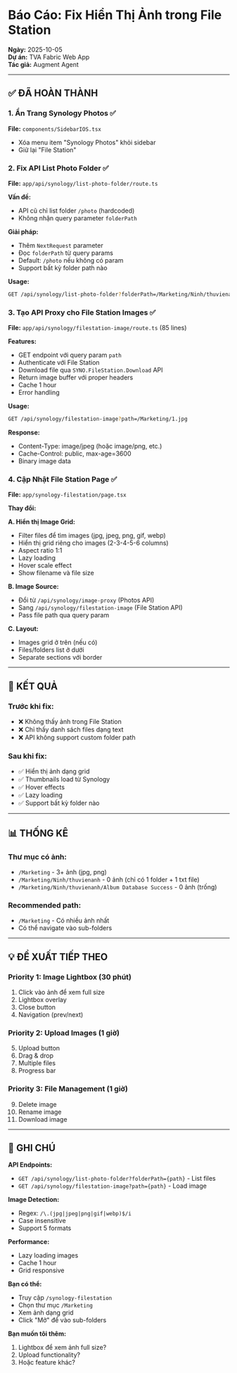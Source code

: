 # Báo Cáo: Fix Hiển Thị Ảnh trong File Station

**Ngày:** 2025-10-05  
**Dự án:** TVA Fabric Web App  
**Tác giả:** Augment Agent

---

## ✅ **ĐÃ HOÀN THÀNH**

### **1. Ẩn Trang Synology Photos** ✅
**File:** `components/SidebarIOS.tsx`
- Xóa menu item "Synology Photos" khỏi sidebar
- Giữ lại "File Station"

### **2. Fix API List Photo Folder** ✅
**File:** `app/api/synology/list-photo-folder/route.ts`

**Vấn đề:**
- API cũ chỉ list folder `/photo` (hardcoded)
- Không nhận query parameter `folderPath`

**Giải pháp:**
- Thêm `NextRequest` parameter
- Đọc `folderPath` từ query params
- Default: `/photo` nếu không có param
- Support bất kỳ folder path nào

**Usage:**
```bash
GET /api/synology/list-photo-folder?folderPath=/Marketing/Ninh/thuvienanh
```

### **3. Tạo API Proxy cho File Station Images** ✅
**File:** `app/api/synology/filestation-image/route.ts` (85 lines)

**Features:**
- GET endpoint với query param `path`
- Authenticate với File Station
- Download file qua `SYNO.FileStation.Download` API
- Return image buffer với proper headers
- Cache 1 hour
- Error handling

**Usage:**
```bash
GET /api/synology/filestation-image?path=/Marketing/1.jpg
```

**Response:**
- Content-Type: image/jpeg (hoặc image/png, etc.)
- Cache-Control: public, max-age=3600
- Binary image data

### **4. Cập Nhật File Station Page** ✅
**File:** `app/synology-filestation/page.tsx`

**Thay đổi:**

**A. Hiển thị Image Grid:**
- Filter files để tìm images (jpg, jpeg, png, gif, webp)
- Hiển thị grid riêng cho images (2-3-4-5-6 columns)
- Aspect ratio 1:1
- Lazy loading
- Hover scale effect
- Show filename và file size

**B. Image Source:**
- Đổi từ `/api/synology/image-proxy` (Photos API)
- Sang `/api/synology/filestation-image` (File Station API)
- Pass file path qua query param

**C. Layout:**
- Images grid ở trên (nếu có)
- Files/folders list ở dưới
- Separate sections với border

---

## 🎯 **KẾT QUẢ**

### **Trước khi fix:**
- ❌ Không thấy ảnh trong File Station
- ❌ Chỉ thấy danh sách files dạng text
- ❌ API không support custom folder path

### **Sau khi fix:**
- ✅ Hiển thị ảnh dạng grid
- ✅ Thumbnails load từ Synology
- ✅ Hover effects
- ✅ Lazy loading
- ✅ Support bất kỳ folder nào

---

## 📊 **THỐNG KÊ**

### **Thư mục có ảnh:**
- `/Marketing` - 3+ ảnh (jpg, png)
- `/Marketing/Ninh/thuvienanh` - 0 ảnh (chỉ có 1 folder + 1 txt file)
- `/Marketing/Ninh/thuvienanh/Album Database Success` - 0 ảnh (trống)

### **Recommended path:**
- `/Marketing` - Có nhiều ảnh nhất
- Có thể navigate vào sub-folders

---

## 💡 **ĐỀ XUẤT TIẾP THEO**

### **Priority 1: Image Lightbox (30 phút)**
1. Click vào ảnh để xem full size
2. Lightbox overlay
3. Close button
4. Navigation (prev/next)

### **Priority 2: Upload Images (1 giờ)**
5. Upload button
6. Drag & drop
7. Multiple files
8. Progress bar

### **Priority 3: File Management (1 giờ)**
9. Delete image
10. Rename image
11. Download image

---

## 📝 **GHI CHÚ**

**API Endpoints:**
- `GET /api/synology/list-photo-folder?folderPath={path}` - List files
- `GET /api/synology/filestation-image?path={path}` - Load image

**Image Detection:**
- Regex: `/\.(jpg|jpeg|png|gif|webp)$/i`
- Case insensitive
- Support 5 formats

**Performance:**
- Lazy loading images
- Cache 1 hour
- Grid responsive

**Bạn có thể:**
- Truy cập `/synology-filestation`
- Chọn thư mục `/Marketing`
- Xem ảnh dạng grid
- Click "Mở" để vào sub-folders

**Bạn muốn tôi thêm:**
1. Lightbox để xem ảnh full size?
2. Upload functionality?
3. Hoặc feature khác?

